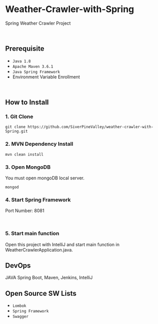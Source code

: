 # Weather-Crawler-with-Spring
Spring Weather Crawler Project

<br>

## Prerequisite
- `Java 1.8`
- `Apache Maven 3.6.1`
- `Java Spring Framework`
- Environment Variable Enrollment

<br>

## How to Install
### 1. Git Clone
```
git clone https://github.com/SiverPineValley/weather-crawler-with-Spring.git
```
### 2. MVN Dependency Install
````
mvn clean install
````
### 3. Open MongoDB
You must open mongoDB local server.
```
mongod
```
### 4. Start Spring Framework
Port Number: 8081

<br>

### 5. Start main function
Open this project with IntelliJ and start main function in WeatherCrawlerApplication.java.

## DevOps
JAVA Spring Boot, Maven, Jenkins, IntelliJ

## Open Source SW Lists
- `Lombok`
- `Spring Framework`
- `Swagger`
